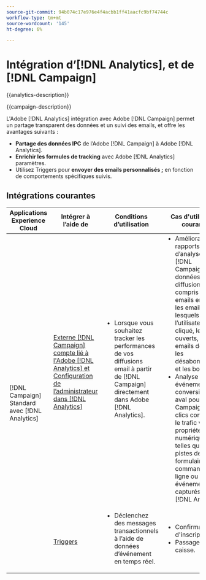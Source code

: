 ```yaml
---
source-git-commit: 94b074c17e976e4f4acbb1ff41aacfc9bf74744c
workflow-type: tm+mt
source-wordcount: '145'
ht-degree: 6%

---
```



# Intégration d’[!DNL Analytics], et de [!DNL Campaign]

{{analytics-description}}

{{campaign-description}}

L&#39;Adobe [!DNL Analytics] intégration avec Adobe [!DNL Campaign] permet un partage transparent des données et un suivi des emails, et offre les avantages suivants :

+ **Partage des données IPC** de l’Adobe [!DNL Campaign] à Adobe [!DNL Analytics].
+ **Enrichir les formules de tracking** avec Adobe [!DNL Analytics] paramètres.
+ Utilisez Triggers pour **envoyer des emails personnalisés ;** en fonction de comportements spécifiques suivis.

## Intégrations courantes

<table>
    <thead>
        <tr>
            <th>Applications Experience Cloud</th>
            <th>Intégrer à l’aide de</th>
            <th>Conditions d’utilisation</th>
            <th>Cas d'utilisation courants</th>
        </tr>
    </thead>
    <tbody>
        <tr>
            <td rowspan="2">[!DNL Campaign] Standard avec [!DNL Analytics]</td>
            <td><a href="https://experienceleague.adobe.com/docs/campaign-standard-learn/tutorials/integrations/track-the-success-of-your-deliveries-in-analytics.html" target="_blank" rel="noreferrer">Externe [!DNL Campaign] compte lié à l'Adobe [!DNL Analytics] et Configuration de l’administrateur dans [!DNL Analytics]</a></td>
            <td>
                <ul style="margin-top: 0;">
                    <li>Lorsque vous souhaitez tracker les performances de vos diffusions email à partir de [!DNL Campaign] directement dans Adobe [!DNL Analytics].</li>
                </ul>
            </td>
            <td>
              <ul style="margin-top: 0;">
                <li>Amélioration des rapports d’analyse avec [!DNL Campaign] données de diffusion, y compris les emails envoyés, les emails sur lesquels l’utilisateur a cliqué, les emails ouverts, les emails délivrés, les désabonnements et les bounces.</li>
                <li>Analyse des événements de conversion en aval pour [!DNL Campaign] les clics conduisant le trafic vers vos propriétés numériques, telles que les pistes de formulaire, les commandes en ligne ou d’autres événements capturés dans [!DNL Analytics].</li>
              </ul>
            </td>
        </tr>
        <tr>
            <td><a href="../../integrations/tutorials/campaign-analytics/campaign-analytics-trigger.md" target="_blank" rel="noreferrer">Triggers</a></li>
            <td>
                <ul style="margin-top: 0;">
                    <li>Déclenchez des messages transactionnels à l’aide de données d’événement en temps réel.</li>
                </ul>
            </td>
            <td>
              <ul style="margin-top: 0;">
                <li>Confirmation d'inscription.</li>
                <li>Passage en caisse.</li>
              </ul>
            </td>
        </tr>              
    </tbody>          
</table>
